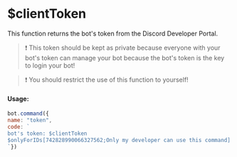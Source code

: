# $clientToken

This function returns the bot's token from the Discord Developer Portal.

> ❗ This token should be kept as private because everyone with your bot's token can manage your bot because the bot's token is the key to login your bot!

> ❗ You should restrict the use of this function to yourself!

#### Usage:

```javascript
bot.command({
name: "token",
code: `
bot's token: $clientToken
$onlyForIDs[742828990066327562;Only my developer can use this command]
`})
```

